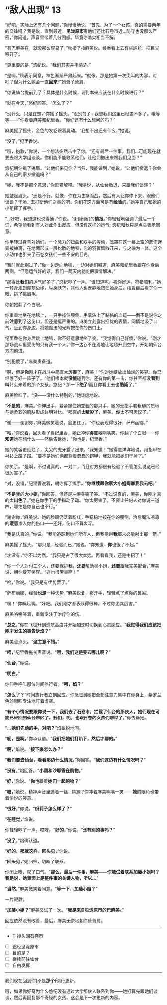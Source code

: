 # “敌人出现” 13

“好吧，实际上还有几个问题，”你慢慢地说。“首先...为了一个女孩，真的需要两年的交锋吗？我是说，直到最近，**见泷原市**离他们还比石卷市近...防守也没那么严密，”你问道，声音里带着几分困惑。毕竟你确实相当不解。

“有巴麻美在，就没那么容易了，”秋指了指麻美说。绫香看上去有些尴尬，把目光移开了。

“更重要的是，”悠纪说。“我们其实并不清楚。”

“是啊，”秋表示同意，神色渐渐严肃起来。“就像，那是她第一次尖叫的内容，对吧？但为什么她会一直**回来**?”她耸了耸肩。

“你说仙台提前到了？具体是什么时候，谈判本来应该在什么时候进行？”

“就在今天，”悠纪回答。“怎么了？”

“没什么...只是在想，”你摇了摇头。“没别的了...我想我们这里已经差不多了。哦等等——”你看着麻美和纪里香。“你们还有什么想问的吗？”

麻美摇了摇头，金色的发卷跟着晃动。“我想不出还有什么，”她说。

“没了，”纪里香说。

“哦，抱歉，”你说，一个想法突然击中了你。“还有最后一件事。我们...可能现在就要去跟大学组谈谈。你们能不能联系他们，让他们撤出来跟我们见面？”

悠纪朝你挑了挑眉。“让他们来见你？当然，我能做到，”她说。“让他们撤退？你会从自己的家乡撤退吗？”

“呃，我不是那个意思，”你赶紧解释。“我是说，从仙台撤退，来跟我们谈谈？”

她皱起眉头。“还是不行。就像，你在为生存而战，然后有人让你停下来，跟他们谈谈？干脆...去打断他们之类的吧。你们在这方面可是有**经验**的。”她冲自己和她的小组挥了挥手。

“...好吧，我想这也说得通，”你说。“谢谢你们的**情报**。”你轻轻地强调了最后一个词，希望能看到有人对此作出反应。但没有这样的运气; 悠纪和秋只是点头表示同意。

你半转过身背对她们。一个念力的扭曲和双手的挥动，笼罩在这一幕上空的悲伤迷雾被抽离，在地面形成一层松散的地毯，你的羽翼飘散开来，与之融为一体。这个小动作也引来了石卷女孩们一些不安的目光。

“暂时就此别过了，”你一边走向地毯，一边对她们喊道，麻美和纪里香跟在你身后两侧。“但愿运气好的话，我们一两天内就能把事情解决。”

“那得比**我们**的运气好多了，”悠纪哼了一声。“谁知道呢。祝你好运，狩猎顺利。”她一转身走到屋顶边缘，纵身跃下，其他人也安静地跟在她身后。绫香最后看了你一眼，挑了挑眉毛。

你朝她翻了个白眼。

你重重地坐在地毯上，一只手按住腰侧。手掌沾上了黏黏的血迹——倒不是说你之前**注意到**了这伤口，但还是挺严重的。麻美立刻露出担忧的表情，同情地吸了口气，坐到你身边，将她魔法的光辉按在你的伤口上。

纪里香在你身后跳上地毯，你不好意思地笑了笑。“我觉得自己好傻，”你说。“刚才那场战斗里受伤的只有我一个人。”你一边心不在焉地让地毯升到空中，开始朝仙台方向前进。

“别犯傻了，”麻美责备道。

“啊，但是**你**刚才在战斗中简直太**厉害**了，麻美！”你对她绽放出灿烂的笑容。你已经憋了好一阵子了。“他们根本就**没能**碰到你。还有你的第一击，你甚至都没**看到**叫什么来着的那个女孩，悠纪？那一下**绝了**!而且你看上去也**酷毙**了。”  

麻美脸红了。“没——没什么特别的，”她谦虚地说。

“**不是的**，麻美。”你伸出手，紧紧握住她空着的那只手，她的无指手套粗糙的质地与她柔软的肌肤形成鲜明对比。“那真的**太精彩了**，麻美。**你**太不可思议了。”

“谢——谢谢你，”麻美微笑着说，脸更红了。“你也表现得很好，萨布丽娜。”

“哈，”你说着，回头看了看纪里香，她正冲你**得意地**咧嘴笑。你翻了个白眼——你**知道**她在想什么——然后告诉她，“你也是，纪里香。”

她的笑容更灿烂了，尖尖的虎牙露了出来。“我知道！”她得意洋洋地说，用指甲在衬衫上蹭了蹭。“要不是她们俩都穿着蠢蠢的铠甲，我就能把她们干掉了。”

你笑了。“是啊，不过说真的，一对二，而且对方都很有经验？不管怎么说这已经很厉害了。”

“对，没错，”纪里香说着，朝你挥了挥手。“**你继续跟你家大小姐卿卿我我去吧。**”

“**不是**我的**大小姐，**”你回答，但还是冲麻美笑了笑。“不过说真的，麻美，你刚才真的太**出色**了。”她在你手下的手指动了动。“你太厉害了，不要让任何人对你说三道四，哪怕是你自己也不行。”

“谢谢你，”麻美说。她的脸颊仍泛着粉红，手稳稳地按在你的腰侧，治愈魔法凉凉的**暖意**渗入你的伤口——还好，伤口不算太深。

“我是认真的，”你说。“我能追踪到她们所有人，但我觉得**我**都未必能射出那一箭。”

麻美摇了摇头。“那只是...经验而已，”她说。“你知道...**你**也很了不起。”

“才没有，”你不以为然。“我只是占了很大优势。再看看我，还是中招了！”

“你一个人对付三个人，还要保护我，**还要**帮助吴小姐，**还要**跟我完美配合，”麻美说，朝你绽开笑容。“这也很厉害啊！”

“哈，”你说。“我只是有优势罢了。”

“萨布丽娜，经验**也是**一种优势，”麻美说着，移开手，轻轻点了点你的鼻尖。

“嘿！”你噘起嘴。“好吧。我们刚才都表现得很棒。不过你尤其厉害。”

麻美咯咯笑着，重新专注于治疗你的伤。

“**总之，**”你在飞毯升到巡航高度并开始加速时切换到心灵感应。“**我觉得我们应该把刚才发生的事告诉焰？**”

麻美点点头。“**这主意不错。**”

“**唔，**”纪里香拖长声音说。“**喂，我们这是要去哪儿啊？**”

“**仙台，**”你说。

“**明白。**”

你伸手呼叫那位时间旅行者。“**喂，焰？**”

“**怎么了？**”时间旅行者立刻回应。你感觉到她把全部注意力集中在你身上，紫罗兰色的眼眸专注地盯着虚空。

“**有个小情况要跟你说一下，我们去了石卷市，拦截了仙台的那伙人，她们现在可能已经回到仙台市区了。我们，呃，也跟石卷的女孩们聊过了，**”你告诉她。

“**...她们先动的手，对吧？**”焰敏锐地问。

“**呃，是啊，**”你承认道。“**我们把她们打趴下，然后**才**聊的。**”

“**啊，**”焰说。“**接下来怎么办？**”

“**我们要去仙台，看看那边什么情况，**”你回答。“**我们这边有什么情况吗？**”

“**没有，**”焰回答。“**小圆和沙耶香在购物。**”

“**好，**”你说。“**你也**跟着**她们一起购物？**”

“**嗯，**”她说，精神声音里透着一丝...尴尬？你冲着麻美咧嘴一笑——**她**的眼角也带着愉悦的笑意。

“**很好，**”你说。“**织莉子怎么样了？**”

“**在睡觉，**”焰说。

你轻轻哼了一声。哎呀。“**好的，**”你说。“**还有别的事吗？**”

“**没了，**”焰确认道。

“**好的，那就这样。回头见，**”你说。

“**回头见，**”她回答，切断了联系。

你闭上眼，叹了口气。“**那么，最后一件事，麻美——你能试着联系加藤小姐吗？我是说，她表面上是整件事的关键人物，所以...**”

“**当然，**”麻美微笑着同意。“**等一下...加藤小姐？**”

一片寂静。

“**加藤小姐？**”麻美又试了一次。“**我是来自见泷原市的巴麻美。**”

回应依然没有改善，最后，麻美无奈地朝你耸耸肩。

---

- [] 掉头回石卷市
- [ ] 途经见泷原市
- [ ] 目的是？
- [ ] 继续前往仙台
- [ ] 自由发挥

---

我们现在回到你(不是**那个**)例行更新。

哦，如果你好奇为什么悠纪没有通过大学那伙人联系到你——她打算先跟她们谈谈，然后再回复那个奇怪的女孩。这会是下一次更新的内容。
